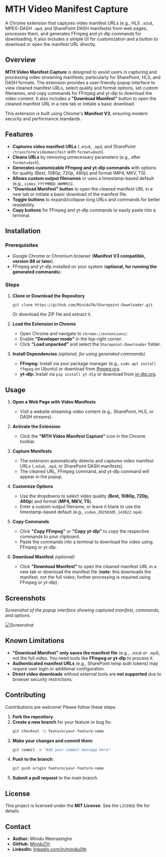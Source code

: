 # MTH Video Manifest Capture

A Chrome extension that captures video manifest URLs (e.g., HLS `.m3u8`, MPEG-DASH `.mpd`, and SharePoint DASH manifests) from web pages, processes them, and generates FFmpeg and yt-dlp commands for downloading. It also includes a simple UI for customization and a button to download or open the manifest URL directly.

## Overview

**MTH Video Manifest Capture** is designed to assist users in capturing and processing video streaming manifests, particularly for SharePoint, HLS, and DASH formats. The extension provides a user-friendly popup interface to view cleaned manifest URLs, select quality and format options, set custom filenames, and copy commands for FFmpeg and yt-dlp to download the video content. It also includes a **"Download Manifest"** button to open the cleaned manifest URL in a new tab or initiate a basic download.

This extension is built using Chrome's **Manifest V3**, ensuring modern security and performance standards.

## Features

- **Captures video manifest URLs** (`.m3u8`, `.mpd`, and SharePoint `/transform/videomanifest` with `format=dash`).
- **Cleans URLs** by removing unnecessary parameters (e.g., after `format=dash`).
- **Generates customizable FFmpeg and yt-dlp commands** with options for quality (Best, 1080p, 720p, 480p) and format (MP4, MKV, TS).
- **Allows custom output filenames** or uses a timestamp-based default (e.g., `video_YYYYMMDD_HHMMSS`).
- **"Download Manifest" button** to open the cleaned manifest URL in a new tab or initiate a basic download of the manifest file.
- **Toggle buttons** to expand/collapse long URLs and commands for better readability.
- **Copy buttons** for FFmpeg and yt-dlp commands to easily paste into a terminal.

## Installation

### Prerequisites

- Google Chrome or Chromium browser (**Manifest V3 compatible, version 88 or later**).
- FFmpeg and yt-dlp installed on your system (**optional, for running the generated commands**).

### Steps

1. **Clone or Download the Repository**
   ```bash
   git clone https://github.com/MiniduTH/Sharepoint-Downloader.git
   ```
   Or download the ZIP file and extract it.

2. **Load the Extension in Chrome**
   - Open Chrome and navigate to `chrome://extensions/`.
   - Enable **"Developer mode"** in the top-right corner.
   - Click **"Load unpacked"** and select the `Sharepoint-Downloader` folder.

3. **Install Dependencies** *(optional, for using generated commands)*
   - **FFmpeg:** Install via your package manager (e.g., `sudo apt install ffmpeg` on Ubuntu) or download from [ffmpeg.org](https://ffmpeg.org/).
   - **yt-dlp:** Install via `pip install yt-dlp` or download from [yt-dlp.org](https://yt-dlp.org/).

## Usage

1. **Open a Web Page with Video Manifests**
   - Visit a website streaming video content (e.g., SharePoint, HLS, or DASH streams).

2. **Activate the Extension**
   - Click the **"MTH Video Manifest Capture"** icon in the Chrome toolbar.

3. **Capture Manifests**
   - The extension automatically detects and captures video manifest URLs (`.m3u8`, `.mpd`, or SharePoint DASH manifests).
   - The cleaned URL, FFmpeg command, and yt-dlp command will appear in the popup.

4. **Customize Options**
   - Use the dropdowns to select video quality (**Best, 1080p, 720p, 480p**) and format (**MP4, MKV, TS**).
   - Enter a custom output filename, or leave it blank to use the timestamp-based default (e.g., `video_20250305_143022.mp4`).

5. **Copy Commands**
   - Click **"Copy FFmpeg"** or **"Copy yt-dlp"** to copy the respective commands to your clipboard.
   - Paste the commands into a terminal to download the video using FFmpeg or yt-dlp.

6. **Download Manifest** *(optional)*
   - Click **"Download Manifest"** to open the cleaned manifest URL in a new tab or download the manifest file (**note:** this downloads the manifest, not the full video; further processing is required using FFmpeg or yt-dlp).

## Screenshots

_Screenshot of the popup interface showing captured manifest, commands, and options._

![Screenshot](https://i.ibb.co/wZmMQ04P/Screenshot-2025-03-05-151334.png)

## Known Limitations

- **"Download Manifest" only saves the manifest file** (e.g., `.m3u8` or `.mpd`), not the full video. You need tools like **FFmpeg or yt-dlp** to process it.
- **Authenticated manifest URLs** (e.g., SharePoint temp auth tokens) may require user login or additional configuration.
- **Direct video downloads** without external tools are **not supported** due to browser security restrictions.

## Contributing

Contributions are welcome! Please follow these steps:

1. **Fork the repository**.
2. **Create a new branch** for your feature or bug fix:
   ```bash
   git checkout -b feature/your-feature-name
   ```
3. **Make your changes and commit them**:
   ```bash
   git commit -m "Add your commit message here"
   ```
4. **Push to the branch**:
   ```bash
   git push origin feature/your-feature-name
   ```
5. **Submit a pull request** to the main branch.

## License

This project is licensed under the **MIT License**. See the `LICENSE` file for details.

## Contact

- **Author:** Minidu Weerasinghe  
- **GitHub:** [MiniduTH](https://github.com/MiniduTH)  
- **LinkedIn:** [linkedin.com/in/minidu0th](https://linkedin.com/in/minidu0th)  
